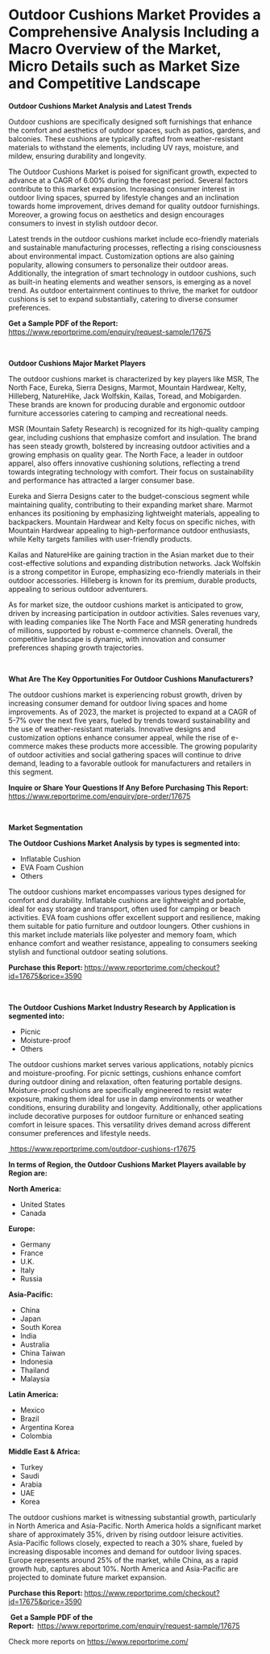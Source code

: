 <p><h1>Outdoor Cushions Market Provides a Comprehensive Analysis Including a Macro Overview of the Market, Micro Details such as Market Size and Competitive Landscape</h1></p><p><strong>Outdoor Cushions Market Analysis and Latest Trends</strong></p>
<p><p>Outdoor cushions are specifically designed soft furnishings that enhance the comfort and aesthetics of outdoor spaces, such as patios, gardens, and balconies. These cushions are typically crafted from weather-resistant materials to withstand the elements, including UV rays, moisture, and mildew, ensuring durability and longevity.</p><p>The Outdoor Cushions Market is poised for significant growth, expected to advance at a CAGR of 6.00% during the forecast period. Several factors contribute to this market expansion. Increasing consumer interest in outdoor living spaces, spurred by lifestyle changes and an inclination towards home improvement, drives demand for quality outdoor furnishings. Moreover, a growing focus on aesthetics and design encourages consumers to invest in stylish outdoor decor.</p><p>Latest trends in the outdoor cushions market include eco-friendly materials and sustainable manufacturing processes, reflecting a rising consciousness about environmental impact. Customization options are also gaining popularity, allowing consumers to personalize their outdoor areas. Additionally, the integration of smart technology in outdoor cushions, such as built-in heating elements and weather sensors, is emerging as a novel trend. As outdoor entertainment continues to thrive, the market for outdoor cushions is set to expand substantially, catering to diverse consumer preferences.</p></p>
<p><strong>Get a Sample PDF of the Report:&nbsp;</strong> <a href="https://www.reportprime.com/enquiry/request-sample/17675?utm_campaign=2953&utm_medium=2&utm_source=Github&utm_content=ia&utm_term=18032025&utm_id=outdoor-cushions">https://www.reportprime.com/enquiry/request-sample/17675</a></p>
<p>&nbsp;</p>
<p><strong>Outdoor Cushions Major Market Players</strong></p>
<p><p>The outdoor cushions market is characterized by key players like MSR, The North Face, Eureka, Sierra Designs, Marmot, Mountain Hardwear, Kelty, Hilleberg, NatureHike, Jack Wolfskin, Kailas, Toread, and Mobigarden. These brands are known for producing durable and ergonomic outdoor furniture accessories catering to camping and recreational needs.</p><p>MSR (Mountain Safety Research) is recognized for its high-quality camping gear, including cushions that emphasize comfort and insulation. The brand has seen steady growth, bolstered by increasing outdoor activities and a growing emphasis on quality gear. The North Face, a leader in outdoor apparel, also offers innovative cushioning solutions, reflecting a trend towards integrating technology with comfort. Their focus on sustainability and performance has attracted a larger consumer base.</p><p>Eureka and Sierra Designs cater to the budget-conscious segment while maintaining quality, contributing to their expanding market share. Marmot enhances its positioning by emphasizing lightweight materials, appealing to backpackers. Mountain Hardwear and Kelty focus on specific niches, with Mountain Hardwear appealing to high-performance outdoor enthusiasts, while Kelty targets families with user-friendly products.</p><p>Kailas and NatureHike are gaining traction in the Asian market due to their cost-effective solutions and expanding distribution networks. Jack Wolfskin is a strong competitor in Europe, emphasizing eco-friendly materials in their outdoor accessories. Hilleberg is known for its premium, durable products, appealing to serious outdoor adventurers.</p><p>As for market size, the outdoor cushions market is anticipated to grow, driven by increasing participation in outdoor activities. Sales revenues vary, with leading companies like The North Face and MSR generating hundreds of millions, supported by robust e-commerce channels. Overall, the competitive landscape is dynamic, with innovation and consumer preferences shaping growth trajectories.</p></p>
<p>&nbsp;</p>
<p><strong>What Are The Key Opportunities For Outdoor Cushions Manufacturers?</strong></p>
<p><p>The outdoor cushions market is experiencing robust growth, driven by increasing consumer demand for outdoor living spaces and home improvements. As of 2023, the market is projected to expand at a CAGR of 5-7% over the next five years, fueled by trends toward sustainability and the use of weather-resistant materials. Innovative designs and customization options enhance consumer appeal, while the rise of e-commerce makes these products more accessible. The growing popularity of outdoor activities and social gathering spaces will continue to drive demand, leading to a favorable outlook for manufacturers and retailers in this segment.</p></p>
<p><strong>Inquire or Share Your Questions If Any Before Purchasing This Report:</strong> <a href="https://www.reportprime.com/enquiry/pre-order/17675?utm_campaign=2953&utm_medium=2&utm_source=Github&utm_content=ia&utm_term=18032025&utm_id=outdoor-cushions">https://www.reportprime.com/enquiry/pre-order/17675</a></p>
<p>&nbsp;</p>
<p><strong>Market Segmentation</strong></p>
<p><strong>The Outdoor Cushions Market Analysis by types is segmented into:</strong></p>
<p><ul><li>Inflatable Cushion</li><li>EVA Foam Cushion</li><li>Others</li></ul></p>
<p><p>The outdoor cushions market encompasses various types designed for comfort and durability. Inflatable cushions are lightweight and portable, ideal for easy storage and transport, often used for camping or beach activities. EVA foam cushions offer excellent support and resilience, making them suitable for patio furniture and outdoor loungers. Other cushions in this market include materials like polyester and memory foam, which enhance comfort and weather resistance, appealing to consumers seeking stylish and functional outdoor seating solutions.</p></p>
<p><strong>Purchase this Report:&nbsp;</strong><a href="https://www.reportprime.com/checkout?id=17675&price=3590&utm_campaign=2953&utm_medium=2&utm_source=Github&utm_content=ia&utm_term=18032025&utm_id=outdoor-cushions">https://www.reportprime.com/checkout?id=17675&price=3590</a></p>
<p>&nbsp;</p>
<p><strong>The Outdoor Cushions Market Industry Research by Application is segmented into:</strong></p>
<p><ul><li>Picnic</li><li>Moisture-proof</li><li>Others</li></ul></p>
<p><p>The outdoor cushions market serves various applications, notably picnics and moisture-proofing. For picnic settings, cushions enhance comfort during outdoor dining and relaxation, often featuring portable designs. Moisture-proof cushions are specifically engineered to resist water exposure, making them ideal for use in damp environments or weather conditions, ensuring durability and longevity. Additionally, other applications include decorative purposes for outdoor furniture or enhanced seating comfort in leisure spaces. This versatility drives demand across different consumer preferences and lifestyle needs.</p></p>
<p><a href="https://www.reportprime.com/outdoor-cushions-r17675?utm_campaign=2953&utm_medium=2&utm_source=Github&utm_content=ia&utm_term=18032025&utm_id=outdoor-cushions">&nbsp;https://www.reportprime.com/outdoor-cushions-r17675</a></p>
<p><strong>In terms of Region, the Outdoor Cushions Market Players available by Region are:</strong></p>
<p>
    <p> <strong> North America: </strong>
        <ul>
            <li>United States</li>
            <li>Canada</li>
        </ul>
        </p> 
    <p> <strong> Europe: </strong>
        <ul>
            <li>Germany</li>
            <li>France</li>
            <li>U.K.</li>
            <li>Italy</li>
            <li>Russia</li>
        </ul>
        </p> 
    <p> <strong> Asia-Pacific: </strong>
        <ul>
            <li>China</li>
            <li>Japan</li>
            <li>South Korea</li>
            <li>India</li>
            <li>Australia</li>
            <li>China Taiwan</li>
            <li>Indonesia</li>
            <li>Thailand</li>
            <li>Malaysia</li>
        </ul>
        </p> 
    <p> <strong> Latin America: </strong>
        <ul>
            <li>Mexico</li>
            <li>Brazil</li>
            <li>Argentina Korea</li>
            <li>Colombia</li>
        </ul>
        </p> 
    <p> <strong> Middle East & Africa: </strong>
        <ul>
            <li>Turkey</li>
            <li>Saudi</li>
            <li>Arabia</li>
            <li>UAE</li>
            <li>Korea</li>
        </ul>
    </p>
    </p>
<p><p>The outdoor cushions market is witnessing substantial growth, particularly in North America and Asia-Pacific. North America holds a significant market share of approximately 35%, driven by rising outdoor leisure activities. Asia-Pacific follows closely, expected to reach a 30% share, fueled by increasing disposable incomes and demand for outdoor living spaces. Europe represents around 25% of the market, while China, as a rapid growth hub, captures about 10%. North America and Asia-Pacific are projected to dominate future market expansion.</p></p>
<p><strong>Purchase this Report: </strong><a href="https://www.reportprime.com/checkout?id=17675&price=3590&utm_campaign=2953&utm_medium=2&utm_source=Github&utm_content=ia&utm_term=18032025&utm_id=outdoor-cushions">https://www.reportprime.com/checkout?id=17675&price=3590</a></p>
<p>&nbsp;<strong>Get a Sample PDF of the Report:&nbsp;&nbsp;</strong><a href="https://www.reportprime.com/enquiry/request-sample/17675?utm_campaign=2953&utm_medium=2&utm_source=Github&utm_content=ia&utm_term=18032025&utm_id=outdoor-cushions">https://www.reportprime.com/enquiry/request-sample/17675</a></p>
<p><strong></strong></p>
<p>Check more reports on <a href="https://www.reportprime.com/?utm_campaign=2953&utm_medium=2&utm_source=Github&utm_content=ia&utm_term=18032025&utm_id=outdoor-cushions">https://www.reportprime.com/</a></p>